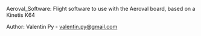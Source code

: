 Aeroval_Software:
Flight software to use with the Aeroval board, based on a Kinetis K64

Author: Valentin Py - valentin.py@gmail.com

